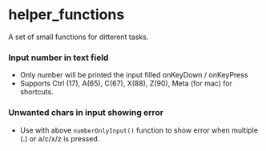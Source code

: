 # helper_functions
A set of small functions for ditterent tasks.

### Input number in text field
- Only number will be printed the input filled onKeyDown / onKeyPress
- Supports Ctrl (17), A(65), C(67), X(88), Z(90), Meta (for mac) for shortcuts.

### Unwanted chars in input showing error
- Use with above  `numberOnlyInput()` function to show error when multiple (.) or a/c/x/z is pressed.
